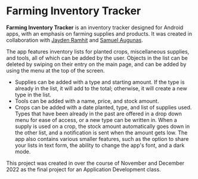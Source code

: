 # Farming Inventory Tracker

**Farming Inventory Tracker** is an inventory tracker designed for Android apps, with an emphasis on farming supplies and products. It was created in collaboration with [Jayden Ramhit](https://jaydenramhit.github.io) and [Samuel Augunas](https://saugunas.github.io).

The app features inventory lists for planted crops, miscellaneous supplies, and tools, all of which can be added by the user. Objects in the list can be deleted by swiping on their entry on the main page, and can be added by using the menu at the top of the screen.
- Supplies can be added with a type and starting amount. If the type is already in the list, it will add to the total; otherwise, it will create a new type in the list.
- Tools can be added with a name, price, and stock amount.
- Crops can be added with a date planted, type, and list of supplies used. Types that have been already in the past are offered in a drop down menu for ease of access, or a new type can be written in. When a supply is used on a crop, the stock amount automatically goes down in the other list, and a notification is sent when the amount gets low.
The app also contains various smaller features, such as the option to share your lists in text form, the ability to change the app's font, and a dark mode.

This project was created in over the course of November and December 2022 as the final project for an Application Development class.